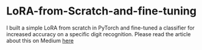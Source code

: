 # LoRA-from-Scratch-and-fine-tuning
I built a simple LoRA from scratch in PyTorch and fine-tuned a classifier for increased accuracy on a specific digit recognition.
Please read the article about this on Medium [here](https://medium.com/@vipul.sarode007/constructing-lora-low-rank-adaptation-with-mathematical-insights-and-practical-implementation-16ab17b67d5e)
